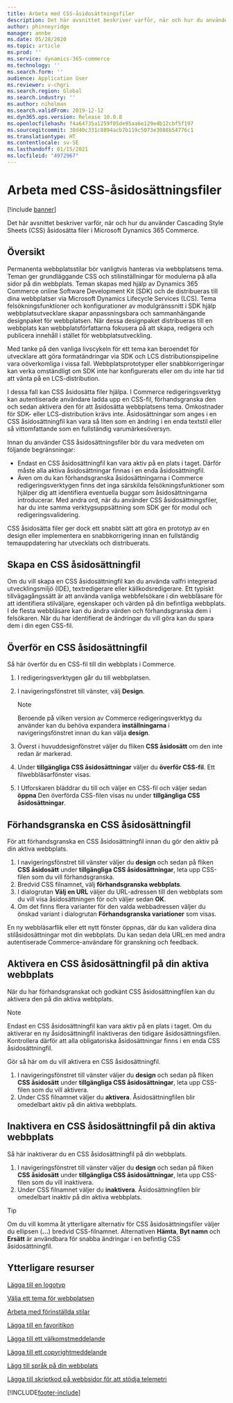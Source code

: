 ```yaml
---
title: Arbeta med CSS-åsidosättningsfiler
description: Det här avsnittet beskriver varför, när och hur du använder Cascading Style Sheets (CSS) åsidosätta filer i Microsoft Dynamics 365 Commerce.
author: phinneyridge
manager: annbe
ms.date: 05/28/2020
ms.topic: article
ms.prod: ''
ms.service: dynamics-365-commerce
ms.technology: ''
ms.search.form: ''
audience: Application User
ms.reviewer: v-chgri
ms.search.region: Global
ms.search.industry: ''
ms.author: niholman
ms.search.validFrom: 2019-12-12
ms.dyn365.ops.version: Release 10.0.8
ms.openlocfilehash: f4a64735a1259f05de95aa6e129e4b12cbf5f197
ms.sourcegitcommit: 38d40c331c8894acb7b119c5073e3088b54776c1
ms.translationtype: HT
ms.contentlocale: sv-SE
ms.lasthandoff: 01/15/2021
ms.locfileid: "4972967"
---
```

# <a name="work-with-css-override-files"></a>Arbeta med CSS-åsidosättningsfiler


[!include [banner](includes/banner.md)]

Det här avsnittet beskriver varför, när och hur du använder Cascading Style Sheets (CSS) åsidosätta filer i Microsoft Dynamics 365 Commerce.

## <a name="overview"></a>Översikt

Permanenta webbplatsstilar bör vanligtvis hanteras via webbplatsens tema. Teman ger grundläggande CSS och stilinställningar för modulerna på alla sidor på din webbplats. Teman skapas med hjälp av Dynamics 365 Commerce online Software Development Kit (SDK) och de distribueras till dina webbplatser via Microsoft Dynamics Lifecycle Services (LCS). Tema felsökningsfunktioner och konfigurationer av modulgränssnitt i SDK hjälp webbplatsutvecklare skapar anpassningsbara och sammanhängande designpaket för webbplatsen. När dessa designpaket distribueras till en webbplats kan webbplatsförfattarna fokusera på att skapa, redigera och publicera innehåll i stället för webbplatsutveckling.

Med tanke på den vanliga livscykeln för ett tema kan beroendet för utvecklare att göra formatändringar via SDK och LCS distributionspipeline vara oöverkomliga i vissa fall. Webbplatsprototyper eller snabbkorrigeringar kan verka omständligt om SDK inte har konfigurerats eller om du inte har tid att vänta på en LCS-distribution.

I dessa fall kan CSS åsidosätta filer hjälpa. I Commerce redigeringsverktyg kan autentiserade användare ladda upp en CSS-fil, förhandsgranska den och sedan aktivera den för att åsidosätta webbplatsens tema. Omkostnader för SDK- eller LCS-distribution krävs inte. Åsidosättningar som anges i en CSS åsidosättningfil kan vara så liten som en ändring i en enda textstil eller så vittomfattande som en fullständig varumärkesöversyn.

Innan du använder CSS åsidosättningsfiler bör du vara medveten om följande begränsningar:

- Endast en CSS åsidosättningfil kan vara aktiv på en plats i taget. Därför måste alla aktiva åsidosättningar finnas i en enda åsidosättningfil.
- Även om du kan förhandsgranska åsidosättningarna i Commerce redigeringsverktygen finns det inga särskilda felsökningsfunktioner som hjälper dig att identifiera eventuella buggar som åsidosättningarna introducerar. Med andra ord, när du använder CSS åsidosättningsfiler, har du inte samma verktygsuppsättning som SDK ger för modul och redigeringsvalidering.

CSS åsidosätta filer ger dock ett snabbt sätt att göra en prototyp av en design eller implementera en snabbkorrigering innan en fullständig temauppdatering har utvecklats och distribuerats.

## <a name="create-a-css-override-file"></a>Skapa en CSS åsidosättningfil

Om du vill skapa en CSS åsidosättningfil kan du använda valfri integrerad utvecklingsmiljö (IDE), textredigerare eller källkodsredigerare. Ett typiskt tillvägagångssätt är att använda vanliga webbfelsökare i din webbläsare för att identifiera stilväljare, egenskaper och värden på din befintliga webbplats. I de flesta webbläsare kan du ändra värden och förhandsgranska dem i felsökaren. När du har identifierat de ändringar du vill göra kan du spara dem i din egen CSS-fil.

## <a name="upload-a-css-override-file"></a>Överför en CSS åsidosättningfil

Så här överför du en CSS-fil till din webbplats i Commerce.

1. I redigeringsverktygen går du till webbplatsen.
1. I navigeringsfönstret till vänster, välj **Design**.

    > [!NOTE]
    > Beroende på vilken version av Commerce redigeringsverktyg du använder kan du behöva expandera **inställningarna** i navigeringsfönstret innan du kan välja **design**.

1. Överst i huvuddesignfönstret väljer du fliken **CSS åsidosätt** om den inte redan är markerad.
1. Under **tillgängliga CSS åsidosättningar** väljer du **överför CSS-fil**. Ett filwebbläsarfönster visas.
1. I Utforskaren bläddrar du till och väljer en CSS-fil och väljer sedan **öppna** Den överförda CSS-filen visas nu under **tillgängliga CSS åsidosättningar**.

## <a name="preview-a-css-override-file"></a>Förhandsgranska en CSS åsidosättningfil

För att förhandsgranska en CSS åsidosättningfil innan du gör den aktiv på din aktiva webbplats.

1. I navigeringsfönstret till vänster väljer du **design** och sedan på fliken **CSS åsidosätt** under **tillgängliga CSS åsidosättningar**, leta upp CSS-filen som du vill förhandsgranska.
1. Bredvid CSS filnamnet, välj **förhandsgranska webbplats**.
1. I dialogrutan **Välj en URL** väljer du URL-adressen till den webbplats som du vill visa åsidosättningen för och väljer sedan **OK**.
1. Om det finns flera varianter för den valda webbadressen väljer du önskad variant i dialogrutan **Förhandsgranska variationer** som visas.

En ny webbläsarflik eller ett nytt fönster öppnas, där du kan validera dina stilåsidosättningar mot din webbplats. Du kan sedan dela URL:en med andra autentiserade Commerce-användare för granskning och feedback.

## <a name="activate-a-css-override-file-on-your-live-site"></a>Aktivera en CSS åsidosättningfil på din aktiva webbplats

När du har förhandsgranskat och godkänt CSS åsidosättningfilen kan du aktivera den på din aktiva webbplats.

> [!NOTE]
> Endast en CSS åsidosättningfil kan vara aktiv på en plats i taget. Om du aktiverar en ny åsidosättningfil inaktiveras den tidigare åsidosättningsfilen. Kontrollera därför att alla obligatoriska åsidosättningar finns i en enda CSS åsidosättningfil.

Gör så här om du vill aktivera en CSS åsidosättningfil.

1. I navigeringsfönstret till vänster väljer du **design** och sedan på fliken **CSS åsidosätt** under **tillgängliga CSS åsidosättningar**, leta upp CSS-filen som du vill aktivera.
1. Under CSS filnamnet väljer du **aktivera**. Åsidosättningfilen blir omedelbart aktiv på din aktiva webbplats.

## <a name="deactivate-a-css-override-file-on-your-live-site"></a>Inaktivera en CSS åsidosättningfil på din aktiva webbplats

Så här inaktiverar du en CSS åsidosättningfil på din webbplats.

1. I navigeringsfönstret till vänster väljer du **design** och sedan på fliken **CSS åsidosätt** under **tillgängliga CSS åsidosättningar**, leta upp CSS-filen som du vill inaktivera.
1. Under CSS filnamnet väljer du **inaktivera**. Åsidosättningfilen blir omedelbart inaktiv på din aktiva webbplats.

> [!TIP]
> Om du vill komma åt ytterligare alternativ för CSS åsidosättningsfiler väljer du ellipsen (**...**) bredvid CSS-filnamnet. Alternativen **Hämta**, **Byt namn** och **Ersätt** är användbara för snabba ändringar i en befintlig CSS åsidosättningfil.

## <a name="additional-resources"></a>Ytterligare resurser

[Lägga till en logotyp](add-logo.md)

[Välja ett tema för webbplatsen](select-site-theme.md)

[Arbeta med förinställda stilar](style-presets.md)

[Lägga till en favoritikon](add-favicon.md)

[Lägga till ett välkomstmeddelande](add-welcome-message.md)

[Lägga till ett copyrightmeddelande](add-copyright-notice.md)

[Lägg till språk på din webbplats](add-languages-to-site.md)

[Lägga till skriptkod på webbsidor för att stödja telemetri](add-telemetry.md)


[!INCLUDE[footer-include](../includes/footer-banner.md)]